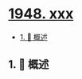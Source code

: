 # [1948. xxx](https://github.com/Tdahuyou/TNotes.leetcode/tree/main/notes/1948.%20xxx)

<!-- region:toc -->

- [1. 📝 概述](#1--概述)

<!-- endregion:toc -->

## 1. 📝 概述
